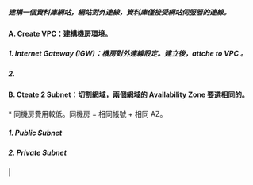 <h5> 建構一個資料庫網站，網站對外連線，資料庫僅接受網站伺服器的連線。 </h5>
<h4> A. Create VPC：建構機房環境。 </h5>
<h5> 1. Internet Gateway (IGW)：機房對外連線設定。建立後，attche to VPC 。</h5>
<h5> 2. </h5>
<h4> B. Cteate 2 Subnet：切割網域，兩個網域的 Availability Zone 要選相同的。</h4>
* 同機房費用較低。同機房 = 相同帳號 + 相同 AZ。
<h5> 1. Public Subnet </h6>
<h5> 2. Private Subnet </h6>

| 



